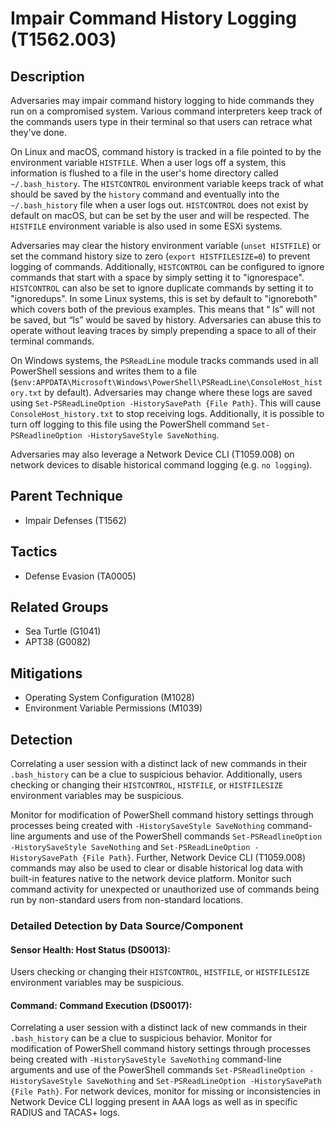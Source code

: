 # Impair Command History Logging (T1562.003)

## Description
Adversaries may impair command history logging to hide commands they run on a compromised system. Various command interpreters keep track of the commands users type in their terminal so that users can retrace what they've done. 

On Linux and macOS, command history is tracked in a file pointed to by the environment variable ```HISTFILE```. When a user logs off a system, this information is flushed to a file in the user's home directory called ```~/.bash_history```. The ```HISTCONTROL``` environment variable keeps track of what should be saved by the ```history``` command and eventually into the ```~/.bash_history``` file when a user logs out. ```HISTCONTROL``` does not exist by default on macOS, but can be set by the user and will be respected. The `HISTFILE` environment variable is also used in some ESXi systems.

Adversaries may clear the history environment variable (```unset HISTFILE```) or set the command history size to zero (```export HISTFILESIZE=0```) to prevent logging of commands. Additionally, ```HISTCONTROL``` can be configured to ignore commands that start with a space by simply setting it to "ignorespace". ```HISTCONTROL``` can also be set to ignore duplicate commands by setting it to "ignoredups". In some Linux systems, this is set by default to "ignoreboth" which covers both of the previous examples. This means that “ ls” will not be saved, but “ls” would be saved by history. Adversaries can abuse this to operate without leaving traces by simply prepending a space to all of their terminal commands. 

On Windows systems, the ```PSReadLine``` module tracks commands used in all PowerShell sessions and writes them to a file (```$env:APPDATA\Microsoft\Windows\PowerShell\PSReadLine\ConsoleHost_history.txt``` by default). Adversaries may change where these logs are saved using ```Set-PSReadLineOption -HistorySavePath {File Path}```. This will cause ```ConsoleHost_history.txt``` to stop receiving logs. Additionally, it is possible to turn off logging to this file using the PowerShell command ```Set-PSReadlineOption -HistorySaveStyle SaveNothing```.

Adversaries may also leverage a Network Device CLI (T1059.008) on network devices to disable historical command logging (e.g. ```no logging```).

## Parent Technique
- Impair Defenses (T1562)

## Tactics
- Defense Evasion (TA0005)

## Related Groups
- Sea Turtle (G1041)
- APT38 (G0082)

## Mitigations
- Operating System Configuration (M1028)
- Environment Variable Permissions (M1039)

## Detection
Correlating a user session with a distinct lack of new commands in their ```.bash_history``` can be a clue to suspicious behavior. Additionally, users checking or changing their ```HISTCONTROL```, ```HISTFILE```, or ```HISTFILESIZE``` environment variables may be suspicious.

Monitor for modification of PowerShell command history settings through processes being created with ```-HistorySaveStyle SaveNothing``` command-line arguments and use of the PowerShell commands ```Set-PSReadlineOption -HistorySaveStyle SaveNothing``` and ```Set-PSReadLineOption -HistorySavePath {File Path}```. Further, Network Device CLI (T1059.008) commands may also be used to clear or disable historical log data with built-in features native to the network device platform.  Monitor such command activity for unexpected or unauthorized use of commands being run by non-standard users from non-standard locations.

### Detailed Detection by Data Source/Component
#### Sensor Health: Host Status (DS0013): 
Users checking or changing their ```HISTCONTROL```, ```HISTFILE```, or ```HISTFILESIZE``` environment variables may be suspicious.

#### Command: Command Execution (DS0017): 
Correlating a user session with a distinct lack of new commands in their ```.bash_history``` can be a clue to suspicious behavior. Monitor for modification of PowerShell command history settings through processes being created with ```-HistorySaveStyle SaveNothing``` command-line arguments and use of the PowerShell commands ```Set-PSReadlineOption -HistorySaveStyle SaveNothing``` and ```Set-PSReadLineOption -HistorySavePath {File Path}```. For network devices, monitor for missing or inconsistencies in Network Device CLI logging present in AAA logs as well as in specific RADIUS and TACAS+ logs.


